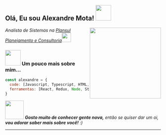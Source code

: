 <h2> Olá, Eu sou Alexandre Mota! <img src="https://media.giphy.com/media/v1.Y2lkPTc5MGI3NjExNjNjdGR2a3puZjBrbDlyY3dpc3BwaTM5MWg1aXV6ZjQ5NmphbGM3NSZlcD12MV9pbnRlcm5hbF9naWZfYnlfaWQmY3Q9Zw/yoJC2R5uH2Z3tNi6s0/giphy.gif" width="50"></h2>
<img align='right' src="https://media.giphy.com/media/v1.Y2lkPTc5MGI3NjExZXFuMGRka2pqNm92bzloNGxyaXhsbnk2N2dlYnNmZ2VrN2lqMTZ0byZlcD12MV9pbnRlcm5hbF9naWZfYnlfaWQmY3Q9Zw/qgQUggAC3Pfv687qPC/giphy.gif" width="230">
<p><em>Analista de Sistemas na <a href="http://plansul.com.br">Plansul Planejamento e Consultoria</a><img src="https://media.giphy.com/media/v1.Y2lkPTc5MGI3NjExcmd2bzRlZTdsbGZkdTh1ZWkzdzNtd29sZDE2MnZwaXFoMGR4bm5ocyZlcD12MV9pbnRlcm5hbF9naWZfYnlfaWQmY3Q9Zw/TLnWsIBRegQyWxG4Dw/giphy.gif" width="30"></br></em></p>




### <img src="https://media.giphy.com/media/v1.Y2lkPTc5MGI3NjExZXFuMGRka2pqNm92bzloNGxyaXhsbnk2N2dlYnNmZ2VrN2lqMTZ0byZlcD12MV9pbnRlcm5hbF9naWZfYnlfaWQmY3Q9Zw/qgQUggAC3Pfv687qPC/giphy.gif" width="50"> Um pouco mais sobre mim...  

```javascript
const alexandre = {
  code: [Javascript, Typescript, HTML, CSS, PHP, Python],
  ferramentas: [React, Redux, Node, Storybook, Styled-Components, Jest, Docker],
}
```

<img src="https://media.giphy.com/media/LnQjpWaON8nhr21vNW/giphy.gif" width="60"> <em><b>Gosto muito de conhecer gente nova,</b> então se quiser dar um oi, <b>vou adorar saber mais sobre você!</b> :)</em>

---
